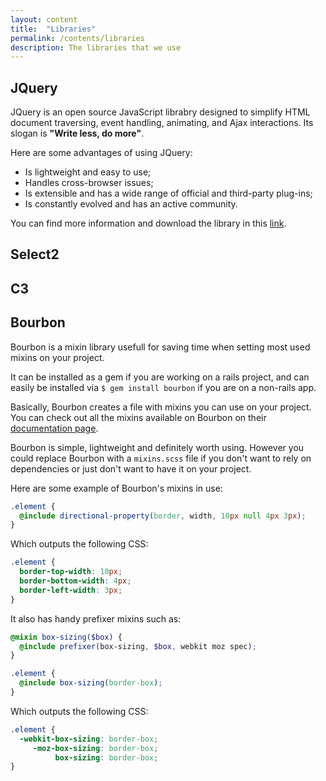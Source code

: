 ```yaml
---
layout: content
title:  "Libraries"
permalink: /contents/libraries
description: The libraries that we use
---
```


## JQuery

JQuery is an open source JavaScript librabry designed to simplify HTML document traversing,
event handling, animating, and Ajax interactions. Its slogan is **"Write less, do more"**.

Here are some advantages of using JQuery:

- Is lightweight and easy to use;
- Handles cross-browser issues;
- Is extensible and has a wide range of official and third-party plug-ins;
- Is constantly evolved and has an active community.

You can find more information and download the library in this [link](http://learn.jquery.com/).

## Select2

## C3

## Bourbon

Bourbon is a mixin library usefull for saving time when setting most used mixins on your project.

It can be installed as a gem if you are working on a rails project, and can easily be installed via `$ gem install bourbon` if you are on a non-rails app.

Basically, Bourbon creates a file with mixins you can use on your project. You can check out all the mixins available on Bourbon on their [documentation page](http://bourbon.io/docs/).

Bourbon is simple, lightweight and definitely worth using. However you could replace Bourbon with a `mixins.scss` file if you don't want to rely on dependencies or just don't want to have it on your project.

Here are some example of Bourbon's mixins in use:

```scss
.element {
  @include directional-property(border, width, 10px null 4px 3px);
}
```

Which outputs the following CSS:

```css
.element { 
  border-top-width: 10px;
  border-bottom-width: 4px;
  border-left-width: 3px;
}
```

It also has handy prefixer mixins such as:

```scss
@mixin box-sizing($box) {
  @include prefixer(box-sizing, $box, webkit moz spec);
}

.element {
  @include box-sizing(border-box);
}
```

Which outputs the following CSS:

```css
.element {
  -webkit-box-sizing: border-box;
     -moz-box-sizing: border-box;
          box-sizing: border-box;
}
```
